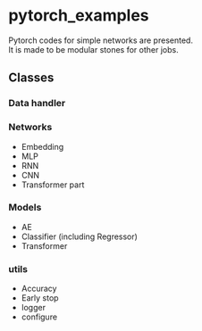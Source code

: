 # pytorch_examples
Pytorch codes for simple networks are presented.  
It is made to be modular stones for other jobs.

## Classes

### Data handler

### Networks
* Embedding
* MLP
* RNN
* CNN
* Transformer part

### Models
* AE
* Classifier (including Regressor)
* Transformer

### utils
* Accuracy
* Early stop
* logger
* configure